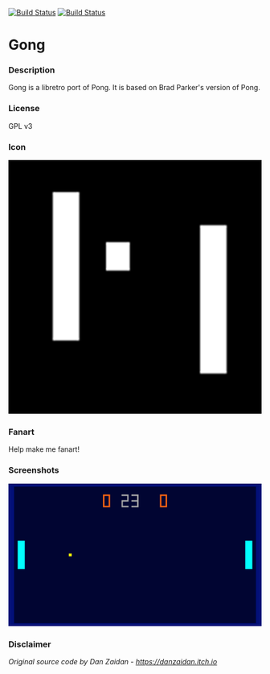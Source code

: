 [![Build Status](https://travis-ci.org/kodi-game/game.libretro.gong.svg?branch=master)](https://travis-ci.org/kodi-game/game.libretro.gong)
[![Build Status](https://ci.appveyor.com/api/projects/status/github/kodi-game/game.libretro.gong?svg=true)](https://ci.appveyor.com/project/kodi-game/game-libretro-gong)

# Gong

### Description

Gong is a libretro port of Pong. It is based on Brad Parker's version of Pong.

### License

GPL v3

### Icon

![Gong icon](game.libretro.gong/resources/icon.png)

### Fanart

Help make me fanart!

### Screenshots

![Gong screenshot](game.libretro.gong/resources/screenshot-01.jpg)

### Disclaimer

*Original source code by Dan Zaidan - https://danzaidan.itch.io*
